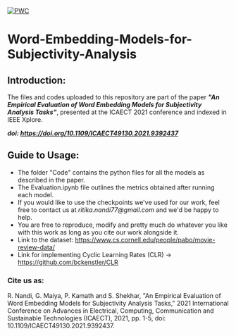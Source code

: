 [![PWC](https://img.shields.io/endpoint.svg?url=https://paperswithcode.com/badge/an-empirical-evaluation-of-word-embedding/subjectivity-analysis-on-subj)](https://paperswithcode.com/sota/subjectivity-analysis-on-subj?p=an-empirical-evaluation-of-word-embedding)

# Word-Embedding-Models-for-Subjectivity-Analysis

## **Introduction:**

The files and codes uploaded to this repository are part of the paper ***"An Empirical Evaluation of Word Embedding Models for Subjectivity Analysis Tasks"***, presented at the ICAECT 2021 conference and indexed in IEEE Xplore.

***doi: <https://doi.org/10.1109/ICAECT49130.2021.9392437>***

## **Guide to Usage:**

* The folder "Code" contains the python files for all the models as described in the paper.
* The Evaluation.ipynb file outlines the metrics obtained after running each model.
* If you would like to use the checkpoints we've used for our work, feel free to contact us at _ritika.nandi77@gmail.com_ and we'd be happy to help.
* You are free to reproduce, modify and pretty much do whatever you like with this work as long as you cite our work alongside it.
* Link to the dataset: <https://www.cs.cornell.edu/people/pabo/movie-review-data/>
* Link for implementing Cyclic Learning Rates (CLR) -> https://github.com/bckenstler/CLR

### Cite us as:

R. Nandi, G. Maiya, P. Kamath and S. Shekhar, "An Empirical Evaluation of Word Embedding Models for Subjectivity Analysis Tasks," 2021 International Conference on Advances in Electrical, Computing, Communication and Sustainable Technologies (ICAECT), 2021, pp. 1-5, doi: 10.1109/ICAECT49130.2021.9392437.
